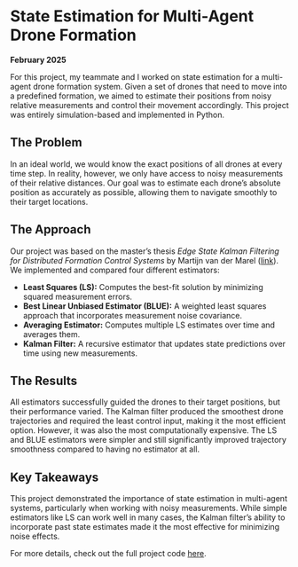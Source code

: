 # State Estimation for Multi-Agent Drone Formation  

**February 2025**  

For this project, my teammate and I worked on state estimation for a multi-agent drone formation system. Given a set of drones that need to move into a predefined formation, we aimed to estimate their positions from noisy relative measurements and control their movement accordingly. This project was entirely simulation-based and implemented in Python.  

## The Problem  

In an ideal world, we would know the exact positions of all drones at every time step. In reality, however, we only have access to noisy measurements of their relative distances. Our goal was to estimate each drone’s absolute position as accurately as possible, allowing them to navigate smoothly to their target locations.  

## The Approach  

Our project was based on the master’s thesis *Edge State Kalman Filtering for Distributed Formation Control Systems* by Martijn van der Marel ([link](https://repository.tudelft.nl/record/uuid:705740b7-6349-42fd-a5f2-f9e8e2280290)). We implemented and compared four different estimators:  

- **Least Squares (LS):** Computes the best-fit solution by minimizing squared measurement errors.  
- **Best Linear Unbiased Estimator (BLUE):** A weighted least squares approach that incorporates measurement noise covariance.  
- **Averaging Estimator:** Computes multiple LS estimates over time and averages them.  
- **Kalman Filter:** A recursive estimator that updates state predictions over time using new measurements.  

## The Results  

All estimators successfully guided the drones to their target positions, but their performance varied. The Kalman filter produced the smoothest drone trajectories and required the least control input, making it the most efficient option. However, it was also the most computationally expensive. The LS and BLUE estimators were simpler and still significantly improved trajectory smoothness compared to having no estimator at all.  

## Key Takeaways  

This project demonstrated the importance of state estimation in multi-agent systems, particularly when working with noisy measurements. While simple estimators like LS can work well in many cases, the Kalman filter’s ability to incorporate past state estimates made it the most effective for minimizing noise effects.  

For more details, check out the full project code [here](https://github.com/josephine-king/ET4386_drone_formation).  

